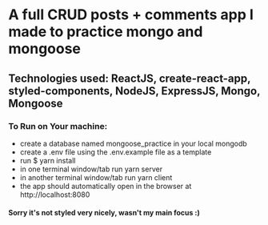 # A full CRUD posts + comments app I made to practice mongo and mongoose

## Technologies used: ReactJS, create-react-app, styled-components, NodeJS, ExpressJS, Mongo, Mongoose

### To Run on Your machine:

* create a database named mongoose_practice in your local mongodb
* create a .env file using the .env.example file as a template
* run $ yarn install
* in one terminal window/tab run yarn server
* in another terminal window/tab run yarn client
* the app should automatically open in the browser at http://localhost:8080

#### Sorry it's not styled very nicely, wasn't my main focus :) 

